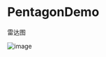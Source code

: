 # PentagonDemo
雷达图

![image](https://github.com/xiaogehenjimo/PentagonDemo/blob/master/PentagonDemo/234.png)

